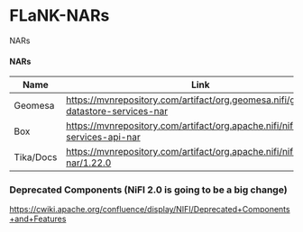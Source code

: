 # FLaNK-NARs
NARs



#### NARs



|Name|Link|Usage|
|---|---|---|
|Geomesa|https://mvnrepository.com/artifact/org.geomesa.nifi/geomesa-datastore-services-nar|Geo services|
|Box|https://mvnrepository.com/artifact/org.apache.nifi/nifi-box-services-api-nar|Docs|
|Tika/Docs|https://mvnrepository.com/artifact/org.apache.nifi/nifi-media-nar/1.22.0|Doc Parsing/PDF|





### Deprecated Components (NiFI 2.0 is going to be a big change)

https://cwiki.apache.org/confluence/display/NIFI/Deprecated+Components+and+Features

